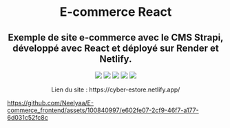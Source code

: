 <h1 align=center> E-commerce React </h1>
<h2 align=center>Exemple de site e-commerce avec le CMS Strapi, développé avec React et déployé sur Render et Netlify. </h2>

 <p align=center> <img src="https://img.shields.io/badge/react-%2320232a.svg?style=for-the-badge&logo=react&logoColor=%2361DAFB" /> <img src="https://img.shields.io/badge/strapi-%232E7EEA.svg?style=for-the-badge&logo=strapi&logoColor=white" /> <img src="https://img.shields.io/badge/sqlite-%2307405e.svg?style=for-the-badge&logo=sqlite&logoColor=white" /> <img src="https://img.shields.io/badge/Render-%46E3B7.svg?style=for-the-badge&logo=render&logoColor=white" /> <img src="https://img.shields.io/badge/netlify-%23000000.svg?style=for-the-badge&logo=netlify&logoColor=#00C7B7" /> </p>
 
<p align=center>Lien du site : https://cyber-estore.netlify.app/</p>



https://github.com/Neelyaa/E-commerce_frontend/assets/100840997/e602fe07-2cf9-46f7-a177-6d031c52fc8c


